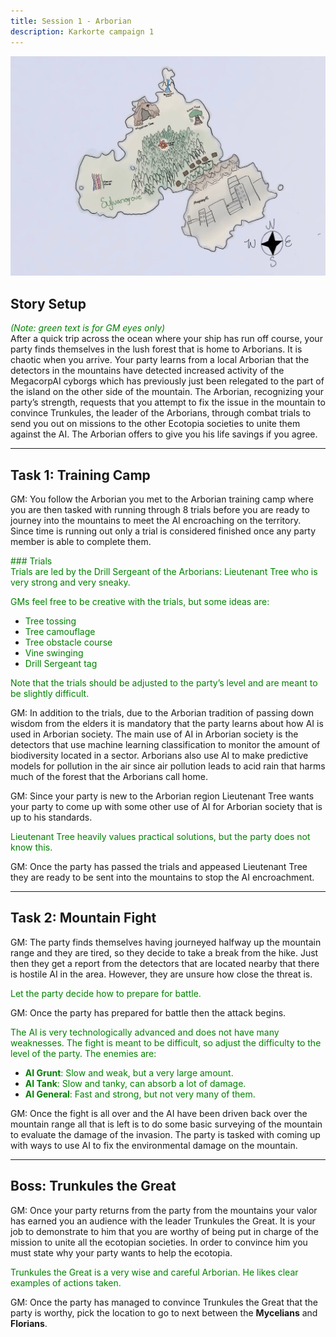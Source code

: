 ```yaml
---
title: Session 1 - Arborian
description: Karkorte campaign 1
---
```



![Illustration of Sylvangrove Campaign](../../../assets/sylvangrove/sylvangrove-campaign.jpg)

## Story Setup  
<span style="color:green;"> *(Note: green text is for GM eyes only)*</span>  
After a quick trip across the ocean where your ship has run off course, your party finds themselves in the lush forest that is home to Arborians. It is chaotic when you arrive. Your party learns from a local Arborian that the detectors in the mountains have detected increased activity of the MegacorpAI cyborgs which has previously just been relegated to the part of the island on the other side of the mountain. The Arborian, recognizing your party’s strength, requests that you attempt to fix the issue in the mountain to convince Trunkules, the leader of the Arborians, through combat trials to send you out on missions to the other Ecotopia societies to unite them against the AI. The Arborian offers to give you his life savings if you agree.  

---

## Task 1: Training Camp  

GM:  You follow the Arborian you met to the Arborian training camp where you are then tasked with running through 8 trials before you are ready to journey into the mountains to meet the AI encroaching on the territory. Since time is running out only a trial is considered finished once any party member is able to complete them.  

<span style="color:green;"> ### Trials  
Trials are led by the Drill Sergeant of the Arborians: Lieutenant Tree who is very strong and very sneaky.  </span>

<span style="color:green;"> GMs feel free to be creative with the trials, but some ideas are:  </span>
- <span style="color:green;">Tree tossing  </span>
- <span style="color:green;">Tree camouflage  </span>
- <span style="color:green;">Tree obstacle course  </span>
- <span style="color:green;">Vine swinging  </span>
- <span style="color:green;">Drill Sergeant tag  </span>

<span style="color:green;"> Note that the trials should be adjusted to the party’s level and are meant to be slightly difficult.  </span>

GM:  In addition to the trials, due to the Arborian tradition of passing down wisdom from the elders it is mandatory that the party learns about how AI is used in Arborian society. The main use of AI in Arborian society is the detectors that use machine learning classification to monitor the amount of biodiversity located in a sector. Arborians also use AI to make predictive models for pollution in the air since air pollution leads to acid rain that harms much of the forest that the Arborians call home.  

GM:  Since your party is new to the Arborian region Lieutenant Tree wants your party to come up with some other use of AI for Arborian society that is up to his standards.  

<span style="color:green;"> Lieutenant Tree heavily values practical solutions, but the party does not know this. </span>

GM:  Once the party has passed the trials and appeased Lieutenant Tree they are ready to be sent into the mountains to stop the AI encroachment.  

---

## Task 2: Mountain Fight  

GM:  The party finds themselves having journeyed halfway up the mountain range and they are tired, so they decide to take a break from the hike. Just then they get a report from the detectors that are located nearby that there is hostile AI in the area. However, they are unsure how close the threat is.  

<span style="color:green;"> Let the party decide how to prepare for battle. </span> 

GM:  Once the party has prepared for battle then the attack begins.  

<span style="color:green;">  The AI is very technologically advanced and does not have many weaknesses. The fight is meant to be difficult, so adjust the difficulty to the level of the party. The enemies are:  </span>
- <span style="color:green;">**AI Grunt**: Slow and weak, but a very large amount.  </span>
- <span style="color:green;">**AI Tank**: Slow and tanky, can absorb a lot of damage.  </span>
- <span style="color:green;">**AI General**: Fast and strong, but not very many of them.  </span>

GM:  Once the fight is all over and the AI have been driven back over the mountain range all that is left is to do some basic surveying of the mountain to evaluate the damage of the invasion. The party is tasked with coming up with ways to use AI to fix the environmental damage on the mountain.  

---

## Boss: Trunkules the Great  

GM:  Once your party returns from the party from the mountains your valor has earned you an audience with the leader Trunkules the Great. It is your job to demonstrate to him that you are worthy of being put in charge of the mission to unite all the ecotopian societies. In order to convince him you must state why your party wants to help the ecotopia.  

<span style="color:green;"> Trunkules the Great is a very wise and careful Arborian. He likes clear examples of actions taken. </span>

GM:  Once the party has managed to convince Trunkules the Great that the party is worthy, pick the location to go to next between the **Mycelians** and **Florians**.  

